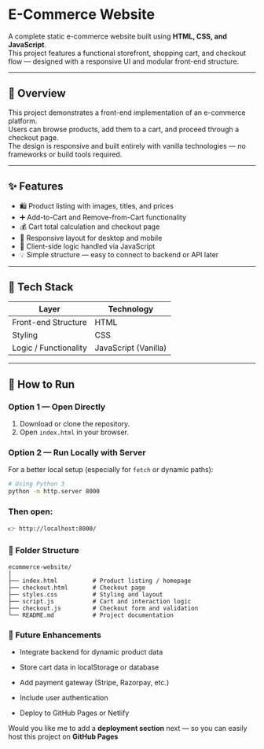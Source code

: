 # E-Commerce Website

A complete static e-commerce website built using **HTML, CSS, and JavaScript**.  
This project features a functional storefront, shopping cart, and checkout flow — designed with a responsive UI and modular front-end structure.

---

## 📖 Overview

This project demonstrates a front-end implementation of an e-commerce platform.  
Users can browse products, add them to a cart, and proceed through a checkout page.  
The design is responsive and built entirely with vanilla technologies — no frameworks or build tools required.

---

## ✨ Features

- 🛍️ Product listing with images, titles, and prices  
- ➕ Add-to-Cart and Remove-from-Cart functionality  
- 💰 Cart total calculation and checkout page  
- 📱 Responsive layout for desktop and mobile  
- 🔄 Client-side logic handled via JavaScript  
- 💡 Simple structure — easy to connect to backend or API later  

---

## 🧱 Tech Stack

| Layer | Technology |
|--------|-------------|
| Front-end Structure | HTML |
| Styling | CSS |
| Logic / Functionality | JavaScript (Vanilla) |

---

## 🚀 How to Run

### Option 1 — Open Directly
1. Download or clone the repository.  
2. Open `index.html` in your browser.

### Option 2 — Run Locally with Server
For a better local setup (especially for `fetch` or dynamic paths):
```bash
# Using Python 3
python -m http.server 8000
```
### Then open:
```
👉 http://localhost:8000/
```
### 📂 Folder Structure
```
ecommerce-website/
│
├── index.html          # Product listing / homepage
├── checkout.html       # Checkout page
├── styles.css          # Styling and layout
├── script.js           # Cart and interaction logic
├── checkout.js         # Checkout form and validation
└── README.md           # Project documentation
```
### 🚧 Future Enhancements

- Integrate backend for dynamic product data

- Store cart data in localStorage or database

- Add payment gateway (Stripe, Razorpay, etc.)

- Include user authentication

- Deploy to GitHub Pages or Netlify



Would you like me to add a **deployment section** next — so you can easily host this project on **GitHub Pages**
